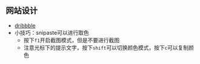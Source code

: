## 网站设计
* [dribbble](https://dribbble.com/shots/following)
* 小技巧：snipaste可以进行取色
  * 按下`f1`开启截图模式，但是不要进行截图
  * 注意光标下的提示文字，按下`shift`可以切换颜色模式，按下`c`可以复制颜色
  

